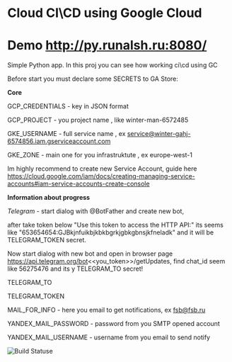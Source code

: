 
# Cloud CI\CD using Google Cloud
# Demo http://py.runalsh.ru:8080/

Simple Python app.
In this proj you can see how working ci\cd using GC

Before start you must declare some SECRETS to GA Store:

__Core__

GCP_CREDENTIALS - key in JSON format 

GCP_PROJECT - you project name , like winter-man-6572485

GKE_USERNAME - full service name , ex service@winter-gahj-6574856.iam.gserviceaccount.com

GKE_ZONE - main one for you infrastruktute , ex europe-west-1

Im highly recommend to create new Service Account, guide here https://cloud.google.com/iam/docs/creating-managing-service-accounts#iam-service-accounts-create-console

__Information about progress__

*Telegram* - start dialog with @BotFather and create new bot, 

after take token below "Use this token to access the HTTP API:" its seems like "653654654:GJBkjnfuikbjkbkbgrkjgbkgbnsjkfneladk" and it will be TELEGRAM_TOKEN secret.

Now start dialog with new bot and open in browser page https://api.telegram.org/bot<<you_token>>/getUpdates,  find chat_id seem like 56275476 and its y TELEGRAM_TO secret!

TELEGRAM_TO

TELEGRAM_TOKEN

MAIL_FOR_INFO -  here you email to get notifications, ex fsb@fsb.ru

YANDEX_MAIL_PASSWORD - password from you SMTP opened account

YANDEX_MAIL_USERNAME - username from you email to send notify


![Build Statuse](https://github.com/runalsh/and_exam_py/actions/workflows/snake.yml/badge.svg)

